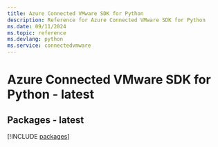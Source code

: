 ```yaml
---
title: Azure Connected VMware SDK for Python
description: Reference for Azure Connected VMware SDK for Python
ms.date: 09/11/2024
ms.topic: reference
ms.devlang: python
ms.service: connectedvmware
---
```

# Azure Connected VMware SDK for Python - latest
## Packages - latest
[!INCLUDE [packages](connected-vmware-index.md)]